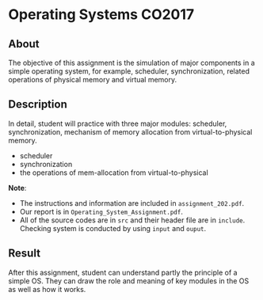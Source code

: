 # Operating Systems CO2017
## About
The objective of this assignment is the simulation of major components in a simple operating system,
for example, scheduler, synchronization, related operations of physical memory and virtual memory.

## Description
In detail, student will practice with three major modules: scheduler, synchronization, mechanism
of memory allocation from virtual-to-physical memory.
- scheduler
- synchronization
- the operations of mem-allocation from virtual-to-physical

**Note**:
- The instructions and information are included in ```assignment_202.pdf```.
- Our report is in ```Operating_System_Assignment.pdf```.
- All of the source codes are in ```src``` and their header file are in ```include```. Checking system is conducted by using ```input``` and ```ouput```.

## Result
After this assignment, student can understand partly the principle of a simple OS. They can draw
the role and meaning of key modules in the OS as well as how it works.
